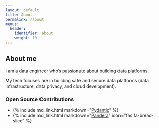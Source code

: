 ```yaml
---
layout: default
title: About
permalink: /about
menus:
  header:
    identifier: about
    weight: 10
---
```


## About me
I am a data engineer who’s passionate about building data platforms.

My tech focuses are in building safe and secure data platforms
(data infrastructure, data privacy, and cloud development).

### Open Source Contributions
* {% include md_link.html markdown="[Pydantic](https://github.com/pydantic/pydantic)" %}
* {% include md_link.html markdown="[Pandera](https://pandera.readthedocs.io/en/stable/)"  icon="fas fa-bread-slice" %}


